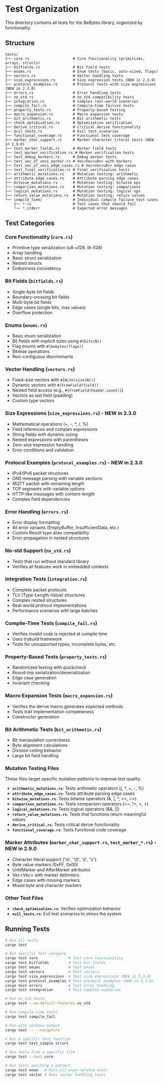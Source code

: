 # Test Organization

This directory contains all tests for the BeBytes library, organized by functionality.

## Structure

```
tests/
├── core.rs                    # Core functionality (primitives, arrays, structs)
├── bitfields.rs               # Bit field tests
├── enums.rs                   # Enum tests (basic, auto-sized, flags)
├── vectors.rs                 # Vector handling tests
├── size_expressions.rs        # Size expression tests (NEW in 2.3.0)
├── protocol_examples.rs       # Protocol tests with size expressions (NEW in 2.3.0)
├── errors.rs                  # Error handling tests
├── no_std.rs                  # no_std compatibility tests
├── integration.rs             # Complex real-world scenarios
├── compile_fail.rs            # Compile-time failure tests
├── property_tests.rs          # Property-based testing
├── macro_expansion.rs         # Macro expansion tests
├── bit_arithmetic.rs          # Bit arithmetic tests
├── check_optimization.rs      # Optimization verification
├── derive_critical.rs         # Critical derive functionality
├── evil_tests.rs              # Evil test scenarios
├── functional_coverage.rs     # Functional test coverage
├── marker_char_support.rs     # Marker character literal tests (NEW in 2.9.0)
├── test_marker_fields.rs      # Marker field tests
├── test_marker_verification.rs # Marker verification tests
├── test_debug_markers.rs      # Debug marker tests
├── test_vec_of_vecs_marker.rs # Vec<Vec<u8>> with markers
├── test_vec_of_vecs_edge_cases.rs # Vec<Vec<u8>> edge cases
├── test_final_verification.rs # Final verification tests
├── arithmetic_mutations.rs    # Mutation testing: arithmetic
├── attribute_edge_cases.rs    # Attribute parsing edge cases
├── bitwise_mutations.rs       # Mutation testing: bitwise ops
├── comparison_mutations.rs    # Mutation testing: comparisons
├── logical_mutations.rs       # Mutation testing: logical ops
├── return_value_mutations.rs  # Mutation testing: return values
└── compile_time/              # Individual compile failure test cases
    ├── *.rs                   # Test cases that should fail
    └── *.stderr               # Expected error messages
```

## Test Categories

### Core Functionality (`core.rs`)
- Primitive type serialization (u8-u128, i8-i128)
- Array handling
- Basic struct serialization
- Nested structs
- Endianness consistency

### Bit Fields (`bitfields.rs`)
- Single-byte bit fields
- Boundary-crossing bit fields
- Multi-byte bit fields
- Edge cases (single bits, max values)
- Overflow protection

### Enums (`enums.rs`)
- Basic enum serialization
- Bit fields with explicit sizes using `#[bits(N)]`
- Flag enums with `#[bebytes(flags)]`
- Bitwise operations
- Non-contiguous discriminants

### Vector Handling (`vectors.rs`)
- Fixed-size vectors with `#[With(size(N))]`
- Dynamic vectors with `#[FromField(field)]`
- Nested field access (e.g., `#[FromField(header.count)]`)
- Vectors as last field (padding)
- Custom type vectors

### Size Expressions (`size_expressions.rs`) - NEW in 2.3.0
- Mathematical operations (+, -, *, /, %)
- Field references and complex expressions
- String fields with dynamic sizing
- Nested expressions with parentheses
- Zero-size expression handling
- Error conditions and validation

### Protocol Examples (`protocol_examples.rs`) - NEW in 2.3.0
- IPv4/IPv6 packet structures
- DNS message parsing with variable sections
- MQTT packet with remaining length
- TCP segments with variable options
- HTTP-like messages with content-length
- Complex field dependencies

### Error Handling (`errors.rs`)
- Error display formatting
- All error variants (EmptyBuffer, InsufficientData, etc.)
- Custom Result type alias compatibility
- Error propagation in nested structures

### No-std Support (`no_std.rs`)
- Tests that run without standard library
- Verifies all features work in embedded contexts

### Integration Tests (`integration.rs`)
- Complete packet protocols
- TLV (Type-Length-Value) structures
- Complex nested structures
- Real-world protocol implementations
- Performance scenarios with large batches

### Compile-Time Tests (`compile_fail.rs`)
- Verifies invalid code is rejected at compile time
- Uses trybuild framework
- Tests for unsupported types, incomplete bytes, etc.

### Property-Based Tests (`property_tests.rs`)
- Randomized testing with quickcheck
- Round-trip serialization/deserialization
- Edge case generation
- Invariant checking

### Macro Expansion Tests (`macro_expansion.rs`)
- Verifies the derive macro generates expected methods
- Tests trait implementation completeness
- Constructor generation

### Bit Arithmetic Tests (`bit_arithmetic.rs`)
- Bit manipulation correctness
- Byte alignment calculations
- Division ceiling behavior
- Large bit field handling

### Mutation Testing Files
These files target specific mutation patterns to improve test quality:

- **`arithmetic_mutations.rs`**: Tests arithmetic operators (/, *, +, -, %)
- **`attribute_edge_cases.rs`**: Tests attribute parsing edge cases
- **`bitwise_mutations.rs`**: Tests bitwise operators (&, |, ^, <<, >>)
- **`comparison_mutations.rs`**: Tests comparison operators (==, !=, <, >)
- **`logical_mutations.rs`**: Tests logical operators (&&, ||)
- **`return_value_mutations.rs`**: Tests that functions return meaningful values
- **`derive_critical.rs`**: Tests critical derive functionality
- **`functional_coverage.rs`**: Tests functional code coverage

### Marker Attributes (`marker_char_support.rs`, `test_marker_*.rs`) - NEW in 2.9.0
- Character literal support ('\n', '\0', '\t', '\r')
- Byte value markers (0xFF, 0x00)
- UntilMarker and AfterMarker attributes
- Vec<Vec<u8>> with marker delimiters
- Edge cases with missing markers
- Mixed byte and character markers

### Other Test Files
- **`check_optimization.rs`**: Verifies optimization behavior
- **`evil_tests.rs`**: Evil test scenarios to stress the system

## Running Tests

```bash
# Run all tests
cargo test

# Run specific test category
cargo test core              # Test core functionality
cargo test bitfields         # Test bit fields
cargo test enums             # Test enums
cargo test vectors           # Test vectors
cargo test size_expressions  # Test size expressions (NEW in 2.3.0)
cargo test protocol_examples # Test protocol examples (NEW in 2.3.0)
cargo test errors            # Test error handling
cargo test integration       # Test complex scenarios

# Run no_std tests
cargo test --no-default-features no_std

# Run compile-time tests
cargo test compile_fail

# Run with verbose output
cargo test -- --nocapture

# Run a specific test function
cargo test test_simple_struct

# Run tests from a specific file
cargo test --test core

# Run tests matching a pattern
cargo test enum   # Runs all enum-related tests
cargo test vector # Runs vector handling tests
```